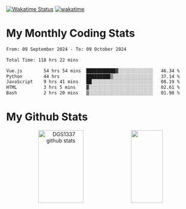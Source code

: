 [![Wakatime Status](https://github.com/noopurphalak/noopurphalak/workflows/wakatime-status-update/badge.svg)](https://github.com/noopurphalak/noopurphalak/actions/workflows/main.yml)
[![wakatime](https://wakatime.com/badge/user/80ace140-ef40-4fdd-b8ed-f3be3d2e1aea.svg)](https://wakatime.com/@80ace140-ef40-4fdd-b8ed-f3be3d2e1aea)

# My Monthly Coding Stats

<!--START_SECTION:waka-->

```txt
From: 09 September 2024 - To: 09 October 2024

Total Time: 118 hrs 22 mins

Vue.js        54 hrs 54 mins  ███████████▓░░░░░░░░░░░░░   46.34 %
Python        44 hrs          █████████▒░░░░░░░░░░░░░░░   37.14 %
JavaScript    9 hrs 41 mins   ██░░░░░░░░░░░░░░░░░░░░░░░   08.19 %
HTML          3 hrs 5 mins    ▓░░░░░░░░░░░░░░░░░░░░░░░░   02.61 %
Bash          2 hrs 20 mins   ▒░░░░░░░░░░░░░░░░░░░░░░░░   01.98 %
```

<!--END_SECTION:waka-->

# My Github Stats
<div style="text-align: center;">
  <img width="49%" height="195px" src="https://github-readme-stats-sigma-five.vercel.app/api?username=noopurphalak&show_icons=true&count_private=true&hide_border=true&title_color=ecf2f8&icon_color=0d1117&text_color=FFFFFF&bg_color=0d1117" alt="DGS1337 github stats" />
  <img width="41%" height="195px" src="https://github-readme-stats-sigma-five.vercel.app/api/top-langs/?username=noopurphalak&layout=compact&hide_border=true&title_color=ecf2f8&text_color=FFFFFF&bg_color=0d1117" />
</div>
